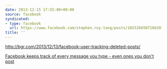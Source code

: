 ```yaml
---
date: 2013-12-15 17:55:00+00:00
source: facebook
syndicated:
- type: facebook
  url: https://www.facebook.com/stephen.roy.tang/posts/10152665071663912
title: ''
---
```


http://bgr.com/2013/12/13/facebook-user-tracking-deleted-posts/

[Facebook keeps track of every message you type - even ones you don't post](http://bgr.com/2013/12/13/facebook-user-tracking-deleted-posts/)